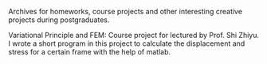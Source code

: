 Archives for homeworks, course projects and other interesting creative projects during postgraduates.

Variational Principle and FEM:
    Course project for <Variational Principle and Finite Element Method> lectured by Prof. Shi Zhiyu.
    I wrote a short program in this project to calculate the displacement and stress for a certain frame with the help of matlab.

